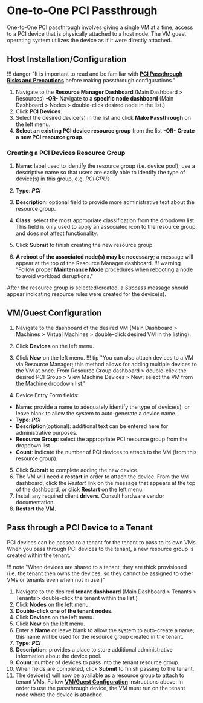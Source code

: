 # One-to-One PCI Passthrough

One-to-One PCI passthrough involves giving a single VM at a time, access to a PCI device that is physically attached to a host node. The VM guest operating system utilizes the device as if it were directly attached.

## Host Installation/Configuration

!!! danger "It is important to read and be familiar with [**PCI Passthrough Risks and Precautions**](/product-guide/system/device-pass-overview#pci-passthrough-risksprecautions) before making passthrough configurations."

1. Navigate to the **Resource Manager Dashboard** (Main Dashboard > Resources)
**-OR-**
Navigate to a **specific node dashboard** (Main Dashboard > Nodes > double-click desired node in the list.)
2. Click **PCI Devices**.
3. Select the desired device(s) in the list and click **Make Passthrough** on the left menu.
4. **Select an existing PCI device resource group** from the list **-OR-** **Create a new PCI resource group**.

### Creating a PCI Devices Resource Group

1. **Name**: label used to identify the resource group (i.e. device pool); use a descriptive name so that users are easily able to identify the type of device(s) in this group, e.g. *PCI GPUs*
2. **Type**: ***PCI***
3. **Description**: optional field to provide more administrative text about the resource group.
4. **Class**: select the most appropriate classification from the dropdown list. This field is only used to apply an associated icon to the resource group, and does not affect functionality.
5. Click **Submit** to finish creating the new resource group.

6. **A reboot of the associated node(s) may be necessary**; a message will appear at the top of the Resource Manager dashboard.
!!! warning "Follow proper [**Maintenance Mode**](/product-guide/operations/maintenance-mode) procedures when rebooting a node to avoid workload disruptions."

After the resource group is selected/created, a *Success* message should appear indicating resource rules were created for the device(s).

## VM/Guest Configuration

1. Navigate to the dashboard of the desired VM (Main Dashboard > Machines > Virtual Machines > double-click desired VM in the listing).
2. Click **Devices** on the left menu.
3. Click **New** on the left menu.
!!! tip "You can also attach devices to a VM via Resource Manager; this method allows for adding multiple devices to the VM at once. From Resource Group dashboard > double-click the desired PCI Group > View Machine Devices > New; select the VM from the Machine dropdown list."

4. Device Entry Form fields:

* **Name**: provide a name to adequately identify the type of device(s), or leave blank to allow the system to auto-generate a device name.
* **Type**: ***PCI***
* **Description**(optional): additional text can be entered here for administrative purposes.
* **Resource Group**: select the appropriate PCI resource group from the dropdown list
* **Count**: indicate the number of PCI devices to attach to the VM (from this resource group).
  
5. Click **Submit** to complete adding the new device.
6. The VM will need a **restart** in order to attach the device. From the VM dashboard, click the *Restart* link on the message that appears at the top of the dashboard, or click **Restart** on the left menu.
7. Install any required client **drivers**. Consult hardware vendor documentation.
8. **Restart the VM**.

## Pass through a PCI Device to a Tenant

PCI devices can be passed to a tenant for the tenant to pass to its own VMs.  When you pass through PCI devices to the tenant, a new resource group is created within the tenant.  

!!! note "When devices are shared to a tenant, they are thick provisioned (i.e. the tenant then owns the devices, so they cannot be assigned to other VMs or tenants even when not in use.)"

1. Navigate to the desired **tenant dashboard** (Main Dashboard > Tenants > Tenants > double-click the tenant within the list.)
2. Click **Nodes** on the left menu.
3. **Double-click one of the tenant nodes**.
4. Click **Devices** on the left menu.
5. Click **New** on the left menu.
6. Enter a **Name** or leave blank to allow the system to auto-create a name; this name will be used for the resource group created in the tenant.
7. **Type**: ***PCI***
8. **Description**: provides a place to store additional administrative information about the device pool.
9. **Count**: number of devices to pass into the tenant resource group.
10. When fields are completed, click **Submit** to finish passing to the tenant.
11. The device(s) will now be available as a resource group to attach to tenant VMs.  Follow [**VM/Guest Configuration**](#vmguest-configuration) instructions above.  In order to use the passthrough device, the VM must run on the tenant node where the device is attached.
